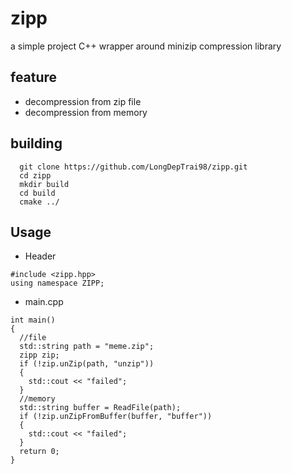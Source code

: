 # zipp
a simple project C++ wrapper around minizip compression library
## feature 
* decompression from zip file
* decompression from memory
## building
```
  git clone https://github.com/LongDepTrai98/zipp.git
  cd zipp
  mkdir build
  cd build
  cmake ../
```
## Usage
* Header
```
#include <zipp.hpp>
using namespace ZIPP; 
```
* main.cpp
```
int main()
{
  //file 
  std::string path = "meme.zip";
  zipp zip; 
  if (!zip.unZip(path, "unzip"))
  {
    std::cout << "failed"; 
  }
  //memory 
  std::string buffer = ReadFile(path); 
  if (!zip.unZipFromBuffer(buffer, "buffer"))
  {
    std::cout << "failed"; 
  }
  return 0; 
}
```
